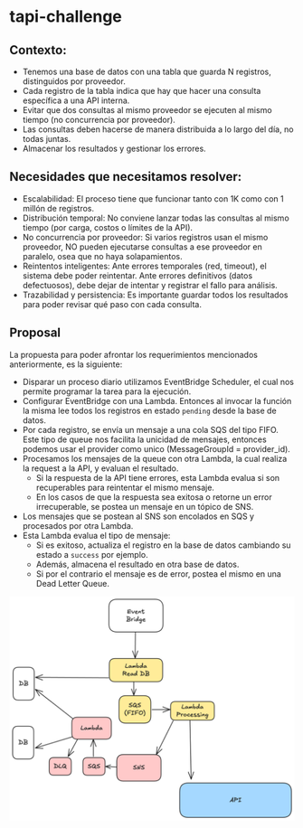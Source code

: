 # tapi-challenge


## Contexto:

- Tenemos una base de datos con una tabla que guarda N registros, distinguidos por proveedor.
- Cada registro de la tabla indica que hay que hacer una consulta específica a una API interna.
- Evitar que dos consultas al mismo proveedor se ejecuten al mismo tiempo (no concurrencia por proveedor).
- Las consultas deben hacerse de manera distribuida a lo largo del día, no todas juntas.
- Almacenar los resultados y gestionar los errores.

## Necesidades que necesitamos resolver:
- Escalabilidad:
El proceso tiene que funcionar tanto con 1K como con 1 millón de registros.
- Distribución temporal:
No conviene lanzar todas las consultas al mismo tiempo (por carga, costos o límites de la API).
- No concurrencia por proveedor:
Si varios registros usan el mismo proveedor, NO pueden ejecutarse consultas a ese proveedor en paralelo, osea que no haya solapamientos.
- Reintentos inteligentes:
Ante errores temporales (red, timeout), el sistema debe poder reintentar.
Ante errores definitivos (datos defectuosos), debe dejar de intentar y registrar el fallo para análisis.
- Trazabilidad y persistencia:
Es importante guardar todos los resultados para poder revisar qué paso con cada consulta.

## Proposal
La propuesta para poder afrontar los requerimientos mencionados anteriormente, es la siguiente:
- Disparar un proceso diario utilizamos EventBridge Scheduler, el cual nos permite programar la tarea para la ejecución.
- Configurar EventBridge con una Lambda. Entonces al invocar la función la misma lee todos los registros en estado `pending` desde la base de datos.
- Por cada registro, se envía un mensaje a una cola SQS del tipo FIFO. Este tipo de queue nos facilita la unicidad de mensajes, entonces podemos usar el provider como unico (MessageGroupId = provider_id).
- Procesamos los mensajes de la queue con otra Lambda, la cual realiza la request a la API, y evaluan el resultado.
    - Si la respuesta de la API tiene errores, esta Lambda evalua si son recuperables para reintentar el mismo mensaje.
    - En los casos de que la respuesta sea exitosa o retorne un error irrecuperable, se postea un mensaje en un tópico de SNS.
- Los mensajes que se postean al SNS son encolados en SQS y procesados por otra Lambda.
- Esta Lambda evalua el tipo de mensaje:
    - Si es exitoso, actualiza el registro en la base de datos cambiando su estado a `success` por ejemplo.
    - Además, almacena el resultado en otra base de datos.
    - Si por el contrario el mensaje es de error, postea el mismo en una Dead Letter Queue.

![alt text](/images/diagram-1.png "Proposal")